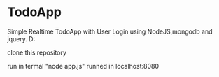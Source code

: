 TodoApp
=======

Simple Realtime TodoApp with User Login using NodeJS,mongodb and jquery. D:

clone this repository

run in termal "node app.js"
runned in localhost:8080